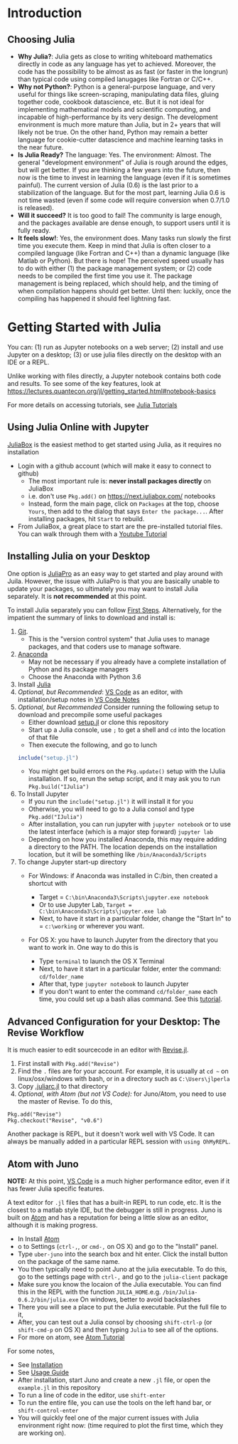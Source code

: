# Introduction
## Choosing Julia

- **Why Julia?**: Julia gets as close to writing whiteboard mathematics directly in code as any language has yet to achieved.  Moreover, the code has the possibility to be almost as as fast (or faster in the longrun) than typical code using compiled lanugages like Fortran or C/C++.
- **Why not Python?**: Python is a general-purpose language, and very useful for things like screen-scraping, manipulating data files, gluing together code, cookbook datascience, etc.  But it is not ideal for implementing mathematical models and scientific computing, and incapable of high-performance by its very design.  The development environment is much more mature than Julia, but in 2+ years that will likely not be true.  On the other hand, Python may remain a better language for cookie-cutter datascience and machine learning tasks in the near future.
- **Is Julia Ready?** The language: Yes.  The environment: Almost.  The general "development environment" of Julia is rough around the edges, but will get better.  If you are thinking a few years into the future, then now is the time to invest in learning the language (even if it is sometimes painful).  The current version of Julia (0.6) is the last prior to a stabilization of the language.  But for the most part, learning Julia 0.6 is not time wasted (even if some code will require conversion when 0.7/1.0 is released).
- **Will it succeed?** It is too good to fail!  The community is large enough, and the packages available are dense enough, to support users until it is fully ready.
- **It feels slow!**:  Yes, the environment does.  Many tasks run slowly the first time you execute them.  Keep in mind that Julia is often closer to a compiled language (like Fortran and C++) than a dynamic language (like Matlab or Python).  But there is hope!  The perceived speed usually has to do with either (1) the package management system; or (2) code needs to be compiled the first time you use it.  The package management is being replaced, which should help, and the timing of when compilation happens should get better.  Until then: luckily, once the compiling has happened it should feel lightning fast.

# Getting Started with Julia

You can: (1) run as Jupyter notebooks on a web server; (2) install and use Jupyter on a desktop; (3) or use julia files directly on the desktop with an IDE or a REPL.

Unlike working with files directly, a Jupyter notebook contains both code and results.  To see some of the key features, look at https://lectures.quantecon.org/jl/getting_started.html#notebook-basics

For more details on accessing tutorials, see [Julia Tutorials](julia/tutorials.md)

## Using Julia Online with Jupyter

[JuliaBox](https://next.juliabox.com/)  is the easiest method to get started using Julia, as it requires no installation
- Login with a github account (which will  make it easy to connect to github)
	 - The most important rule is: **never install packages directly** on JuliaBox
	 - i.e. don't use `Pkg.add()` on https://next.juliabox.com/ notebooks
     - Instead, form the main page, click on `Packages` at the top, choose `Yours`, then add to the dialog that says `Enter the package...`.  After installing packages, hit `Start` to rebuild.
- From JuliaBox, a great place to start are the pre-installed tutorial files.  You can walk through them with a [Youtube Tutorial](https://www.youtube.com/watch?v=4igzy3bGVkQ)

## Installing Julia on your Desktop
One option is [JuliaPro](https://juliacomputing.com/products/juliapro.html) as an easy way to get started and play around with Juila.  However, the issue with JuliaPro is that you are basically unable to update your packages, so ultimately you may want to install Julia separately.  It is **not recommended** at this point.

To install Julia separately you can follow [First Steps](https://lectures.quantecon.org/jl/getting_started.html#first-steps).  Alternatively, for the impatient the summary of links to download and install is:

1. [Git](https://git-scm.com/downloads). 
	- This is the "version control system" that Julia uses to manage packages, and that coders use to manage software. 
2. [Anaconda](https://www.anaconda.com/download/)
    - May not be necessary if you already have a complete installation of Python and its package managers
    - Choose the Anaconda with Python 3.6
3. Install [Julia](https://julialang.org/downloads/)
4. *Optional, but Recommended*: [VS Code](https://github.com/Microsoft/vscode) as an editor, with installation/setup notes in [VS Code Notes](vscode.md)
5. *Optional, but Recommended* Consider running the following setup to download and precompile some useful packages
    - Either download [setup.jl](etc/setup.jl) or clone this repository
    - Start up a Julia console, use `;` to get a shell and `cd` into the location of that file
    - Then execute the following, and go to lunch
    ```julia
    include("setup.jl")
    ```
    - You might get build errors on the `Pkg.update()` setup with the IJulia installation.  If so, rerun the setup script, and it may ask you to run `Pkg.build("IJulia")`
6. To Install Jupyter
    - If you run the `include("setup.jl")` it will install it for you
    - Otherwise, you will need to go to a Julia consol and type `Pkg.add("IJulia")`
    - After installation, you can run jupyter with `jupyter notebook` or to use the latest interface (which is a major step forward) `jupyter lab`
    - Depending on how you installed Anaconda, this may require adding a directory to the PATH.  The location depends on the installation location, but it will be something like `/bin/Anaconda3/Scripts`
7. To change Jupyter start-up directory
   - For Windows: if Anaconda was installed in C:/bin, then created a shortcut with
        - Target = `C:\bin\Anaconda3\Scripts\jupyter.exe notebook`
        - Or to use Jupyter Lab, `Target = C:\bin\Anaconda3\Scripts\jupyter.exe lab`
        - Next, to have it start in a particular folder, change the "Start In" to = `c:\working` or wherever you want.

   - For OS X: you have to launch Jupyter from the directory that you want to work in. One way to do this is
        - Type `terminal` to launch the OS X Terminal
        - Next, to have it start in a particular folder, enter the command: `cd/folder_name`
        - After that, type `jupyter notebook` to launch Jupyter
        - If you don't want to enter the command `cd/folder_name` each time, you could set up a bash alias command. See this [tutorial](https://davidwalsh.name/alias-bash).



## Advanced Configuration for your Desktop: The Revise Workflow
It is much easier to edit sourcecode in an editor with [Revise.jl](https://github.com/timholy/Revise.jl).
1. First install with `Pkg.add("Revise")`
2. Find the `.` files are for your account.  For example, it is usually at `cd ~` on linux/osx/windows with bash, or in a directory such as `C:\Users\jlperla`
3. Copy [.juliarc.jl](etc/.juliarc.jl) to that directory
4. *Optional, with Atom (but not VS Code):* for Juno/Atom, you need to use the master of Revise.  To do this,
```
Pkg.add("Revise")
Pkg.checkout("Revise", "v0.6")
```

Another package is 
REPL, but it doesn't work well with VS Code.  It can always be manually added in a particular REPL session with `using OhMyREPL`.

## Atom with Juno
**NOTE:** At this point, [VS Code](vscode.md) is a much higher performance editor, even if it has fewer Julia specific features.

A text editor for `.jl` files that has a built-in REPL to run code, etc.  It is the closest to a matlab style IDE, but the debugger is still in progress.  Juno is built on [Atom](https://atom.io/) and has a reputation for being a little slow as an editor, although it is making progress.

- In Install [Atom](https://atom.io/)
- o to Settings (`ctrl-,`, or `cmd-,` on OS X) and go to the "Install" panel.
- Type `uber-juno` into the search box and hit enter. Click the install button on the package of the same name.
- You then typically need to point Juno at the julia executable.  To do this, go to the settings page with `ctrl-,` and go to the `julia-client` package
- Make sure you know the locaion of the Julia executable.  You can find this in the REPL with the function `JULIA_HOME`.e.g. `/bin/Julia-0.6.2/bin/julia.exe`  On windows, better to avoid backslashes
- There you will see a place to put the Julia executable. Put the full file to it,
- After, you can test out a Julia consol by choosing `shift-ctrl-p` (or `shift-cmd-p` on OS X) and then typing `Julia` to see all of the options.
- For more on atom, see [Atom Tutorial](atom.md)

For some notes,
  - See [Installation](http://docs.junolab.org/latest/man/installation.html)
  - See [Usage Guide](http://docs.junolab.org/latest/man/basic_usage.html)
  - After installation, start Juno and create a new `.jl` file, or open the `example.jl` in this repository
  - To run a line of code in the editor, use `shift-enter`
  - To run the entire file, you can use the tools on the left hand bar, or `shift-control-enter`
  - You will quickly feel one of the major current issues with Julia environment right now: (time required to plot the first time, which they are working on).
